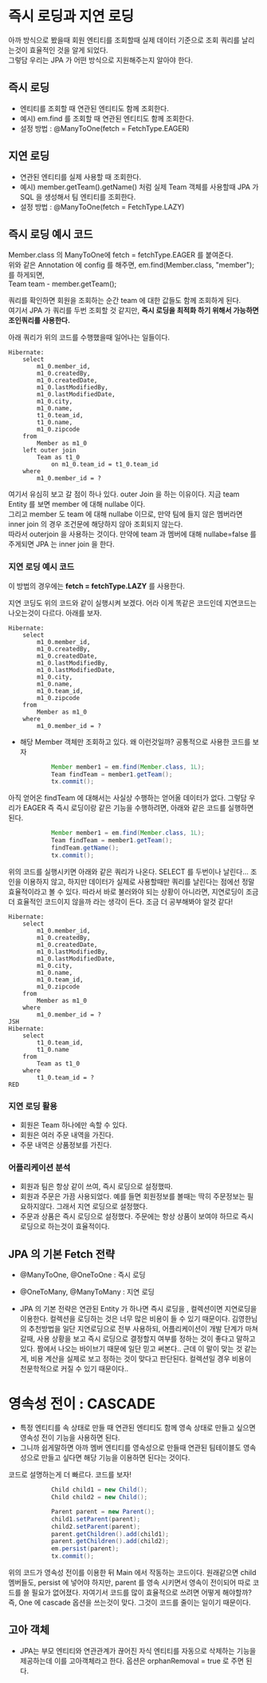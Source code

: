 # 즉시 로딩과 지연 로딩

아까 방식으로 봤을때 회원 엔티티를 조회할때 실제 데이터 기준으로 조회 쿼리를 날리는것이 효율적인 것을 알게 되었다. <br>
그렇담 우리는 JPA 가 어떤 방식으로 지원해주는지 알아야 한다.

## 즉시 로딩

- 엔티티를 조회할 때 연관된 엔티티도 함께 조회한다.
- 예시) em.find 를 조회할 때 연관된 엔티티도 함께 조회한다.
- 설정 방법 : @ManyToOne(fetch = FetchType.EAGER)

## 지연 로딩

- 연관된 엔티티를 실제 사용할 때 조회한다.
- 예시) member.getTeam().getName() 처럼 실제 Team 객체를 사용할때 JPA 가 SQL 을 생성해서 팀 엔티티를 조회한다.
- 설정 방법 : @ManyToOne(fetch = FetchType.LAZY)

## 즉시 로딩 예시 코드

Member.class 의 ManyToOne에 fetch = fetchType.EAGER 를 붙여준다. <br>
위와 같은 Annotation 에 config 를 해주면, em.find(Member.class, "member"); 를 하게되면, <br>
Team team - member.getTeam();

쿼리를 확인하면 회원을 조회하는 순간 team 에 대한 값들도 함께 조회하게 된다. <br>
여기서 JPA 가 쿼리를 두번 조회할 것 같지만, **즉시 로딩을 최적화 하기 위해서 가능하면 조인쿼리를 사용한다.** <br>

아래 쿼리가 위의 코드를 수행했을때 일어나는 일들이다. 

```roomsql
Hibernate: 
    select
        m1_0.member_id,
        m1_0.createdBy,
        m1_0.createdDate,
        m1_0.lastModifiedBy,
        m1_0.lastModifiedDate,
        m1_0.city,
        m1_0.name,
        t1_0.team_id,
        t1_0.name,
        m1_0.zipcode 
    from
        Member as m1_0 
    left outer join
        Team as t1_0 
            on m1_0.team_id = t1_0.team_id 
    where
        m1_0.member_id = ?
```

여기서 유심히 보고 갈 점이 하나 있다. outer Join 을 하는 이유이다. 지금 team Entity 를 보면 member 에 대해 nullabe 이다.<br>
그리고 member 도 team 에 대해 nullabe 이므로, 만약 팀에 들지 않은 멤버라면 inner join 의 경우 조건문에 해당하지 않아 조회되지 않는다. <br>
따라서 outerjoin 을 사용하는 것이다. 만약에 team 과 멤버에 대해 nullabe=false 를 주게되면 JPA 는 inner join 을 한다.

### 지연 로딩 예시 코드

이 방법의 경우에는 **fetch = fetchType.LAZY** 를 사용한다.

지연 코딩도 위의 코드와 같이 실행시켜 보겠다. 어라 이게 똑같은 코드인데 지연코드는 나오는것이 다르다. 아래를 보자.

```roomsql
Hibernate: 
    select
        m1_0.member_id,
        m1_0.createdBy,
        m1_0.createdDate,
        m1_0.lastModifiedBy,
        m1_0.lastModifiedDate,
        m1_0.city,
        m1_0.name,
        m1_0.team_id,
        m1_0.zipcode 
    from
        Member as m1_0 
    where
        m1_0.member_id = ?
```

- 해당 Member 객체만 조회하고 있다. 왜 이런것일까? 공통적으로 사용한 코드를 보자

```java
            Member member1 = em.find(Member.class, 1L);
            Team findTeam = member1.getTeam();
            tx.commit();
```

아직 얻어온 findTeam 에 대해서는 사실상 수행하는 얻어올 데이터가 없다. 그렇담 우리가 EAGER 즉 즉시 로딩이랑 같은 기능을 수행하려면,
아래와 같은 코드를 실행하면 된다.

```java
            Member member1 = em.find(Member.class, 1L);
            Team findTeam = member1.getTeam();
            findTeam.getName();
            tx.commit();
```

위의 코드를 실행시키면 아래와 같은 쿼리가 나온다. SELECT 를 두번이나 날린다... 조인을 이용하지 않고, 하지만 데이터가 실제로 사용할때만
쿼리를 날린다는 점에선 정말 효율적이라고 볼 수 있다. 따라서 바로 불러와야 되는 상황이 아니라면, 지연로딩이 조금 더 효율적인 코드이지 않을까 라는 생각이 든다.
조금 더 공부해봐야 알것 같다!

```roomsql
Hibernate: 
    select
        m1_0.member_id,
        m1_0.createdBy,
        m1_0.createdDate,
        m1_0.lastModifiedBy,
        m1_0.lastModifiedDate,
        m1_0.city,
        m1_0.name,
        m1_0.team_id,
        m1_0.zipcode 
    from
        Member as m1_0 
    where
        m1_0.member_id = ?
JSH
Hibernate: 
    select
        t1_0.team_id,
        t1_0.name 
    from
        Team as t1_0 
    where
        t1_0.team_id = ?
RED
```

### 지연 로딩 활용

- 회원은 Team 하나에만 속할 수 있다.
- 회원은 여러 주문 내역을 가진다.
- 주문 내역은 상품정보를 가진다.

### 어플리케이션 분석

- 회원과 팀은 항상 같이 쓰여, 즉시 로딩으로 설정했따.
- 회원과 주문은 가끔 사용되었다. 예를 들면 회원정보를 볼때는 딱히 주문정보는 필요하지않다. 그래서 지연 로딩으로 설정했다.
- 주문과 상품은 즉시 로딩으로 설정했다. 주문에는 항상 상품이 보여야 하므로 즉시 로딩으로 하는것이 효율적이다.

## JPA 의 기본 Fetch 전략

- @ManyToOne, @OneToOne : 즉시 로딩
- @OneToMany, @ManyToMany : 지연 로딩

- JPA 의 기본 전략은 연관된 Entity 가 하나면 즉시 로딩을 , 컬렉션이면 지연로딩을 이용한다. 컬렉션을 로딩하는 것은 너무 많은 비용이 들 수 있기 때문이다.
김영한님의 추천방법을 일단 지연로딩으로 전부 사용하되, 어플리케이션이 개발 단계가 마쳐갈때, 사용 상황을 보고 즉시 로딩으로 결정할지 여부를 정하는 것이 좋다고 말하고 있다.
짬에서 나오는 바이브기 때문에 일단 믿고 써본다.. 근데 이 말이 맞는 것 같는게, 비용 계산을 실제로 보고 정하는 것이 맞다고 판단된다. 컬렉션일 경우 비용이 
천문학적으로 커질 수 있기 때문이다..

# 영속성 전이 : CASCADE

- 특정 엔티티를 속 상태로 만들 때 연관된 엔티티도 함께 영속 상태로 만들고 싶으면 영속성 전이 기능을 사용하면 된다.
- 그니까 쉽게말하면 아까 멤버 엔티티를 영속성으로 만들때 연관된 팀테이블도 영속성으로 만들고 싶다면 해당 기능을 이용하면 된다는 것이다.

코드로 설명하는게 더 빠르다. 코드를 보자!

```java
            Child child1 = new Child();
            Child child2 = new Child();

            Parent parent = new Parent();
            child1.setParent(parent);
            child2.setParent(parent);
            parent.getChildren().add(child1);
            parent.getChildren().add(child2);
            em.persist(parent);
            tx.commit();
```

위의 코드가 영속성 전이를 이용한 뒤 Main 에서 작동하는 코드이다. 원래같으면 child 멤버들도, persist 에 넣어야 하지만,
parent 를 영속 시키면서 영속이 전이되어 따로 코드를 쓸 필요가 없어졌다.
자여기서 코드를 많이 효율적으로 쓰려면 어떻게 해야할까? 즉, One 에 cascade 옵션을 쓰는것이 맞다. 그것이 코드를 줄이는 일이기 때문이다.

## 고아 객체

- JPA는 부모 엔티티와 연관관계가 끊어진 자식 엔티티를 자동으로 삭제하는 기능을 제공하는데 이를 고아객체라고 한다.
옵션은 orphanRemoval = true 로 주면 된다.